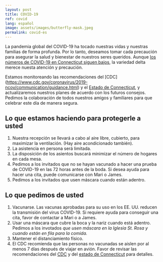 ```yaml
---
layout: post
title: COVID-19
ref: covid
lang: español
image: assets/images/butterfly-mask.jpeg
permalink: covid-es
---
```


La pandemia global del COVID-19 ha tocado nuestras vidas y nuestras familias de forma profunda.
Por lo tanto, deseamos tomar cada precaución para asegurar la salud y bienestar de nuestros seres queridos.
Aunque [los números de COVID-19 en Connecticut siguen bajos](https://www.nytimes.com/interactive/2021/us/connecticut-covid-cases.html), la variedad delta merece nuesta atención y precaución.

Estamos monitoreando las recomendaciones del [CDC] (https://www.cdc.gov/coronavirus/2019-ncov/communication/guidance.html) y el [Estado de Connecticut](https://portal.ct.gov/coronavirus), y actualizaremos nuestros planes de acuerdo con los futuros consejos.
Pedimos la colaboración de todos nuestros amigos y familiares para que celebrar este día de manera segura.

## Lo que estamos haciendo para protegerle a usted

1. Nuestra recepción se llevará a cabo al aire libre, cubierto, para maximizar la ventilación. (Hay aire acondicionado también).
1. La asistencia en persona será limitada.
1. La disposición de los asientos buscará minimizar el número de hogares en cada mesa.
1. Pedimos a los invitados que no se hayan vacunado a hacer una prueba de COVID-19 en las 72 horas antes de la boda. Si desea ayuda para hacer una cita, puede comunicarse con Mari o James.
1. Pedimos a los invitados que usen máscara cuando están adentro.

## Lo que pedimos de usted

1. Vacunarse. Las vacunas aprobadas para su uso en los EE. UU. reducen la transmisión del virus COVID-19. Si requiere ayuda para conseguir una cita, favor de contactar a Mari o a James.
1. Usar una máscara que cubre la boca y la nariz cuando está adentro. Pedimos a los invotados *que usen máscara en la Iglesia St. Rosa y cuando están en fila para la comida.*
1. Mantener el distanciamiento físico.
1. El CDC recomienda que las personas no vacunadas se aislen por al menos 7 días después de viajar en avión. Favor de revisar las recomendaciones del [CDC](https://www.cdc.gov/coronavirus/2019-ncov/php/risk-assessment.html) y del [estado de Connecticut](https://portal.ct.gov/Coronavirus/Travel) para detalles.

